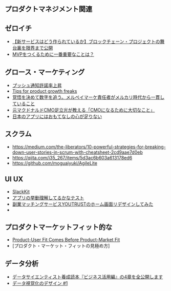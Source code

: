 ## プロダクトマネジメント関連

## ゼロイチ
- [
【新サービスはどう作られているか】ブロックチェーン・プロジェクトの舞台裏を限界まで公開](https://blog.otakumode.com/2019/08/27/tokyo-honyaku-quest/)
- [MVPをつくるために一番重要なことは？](https://signifiant.jp/articles/kiyo-mvp/)

## グロース・マーケティング
- [プッシュ通知許諾率上昇](https://speakerdeck.com/takeshiakutsu/increase-push-notification-acception-rate-by-23-percent-within-a-month)
- [Tips for product growth freaks](https://speakerdeck.com/kajiken_meson/tips-for-product-growth-freaks)
- [覚悟を決めて数字を追う。メルペイマーケ責任者がメルカリ時代から一貫していること](https://mercan.mercari.com/articles/16172/)
- [元マクドナルドCMO足立光が教える「CMOになるために大切なこと」](https://marketingnative.jp/the-marketing-native-hikaru-adachi/)
- [日本のアプリにはおもてなしの心が足りない](https://diamond.jp/articles/-/212989)


## スクラム
- https://medium.com/the-liberators/10-powerful-strategies-for-breaking-down-user-stories-in-scrum-with-cheatsheet-2cd9aae7d0eb
- https://qiita.com/i35_267/items/5d3ac6b603a613178ed6
- https://github.com/moguaiyuki/AgileLite

## UI UX
- [SlackKit](https://slack.engineering/the-gradual-design-system-how-we-built-slack-kit-8a2830484259)
- [アプリの挙動理解してるかなテスト](https://docs.google.com/forms/d/e/1FAIpQLScViwFbcVR3oGKFjYyLTFT_0JNz3OTAJS8zrpQIlXaxWC2_RA/viewform)
- [副業マッチングサービスYOUTRUSTのホーム画面リデザインしてみた](https://note.mu/tiekey/n/n518a536d35a0)
- 

## プロダクトマーケットフィット的な
- [Product-User Fit Comes Before Product-Market Fit](https://a16z.com/2019/09/16/product-user-fit-comes-before-product-market-fit/)
- [プロダクト・マーケット・フィットの見極め方]

## データ分析
- [データサイエンティスト養成読本『ビジネス活用編』の4章を全公開します](https://note.mu/hik0107/n/n7b3a1791aaaf)
- [データ視覚化のデザイン #1](https://note.mu/goando/n/neb6ea35f1da3)
